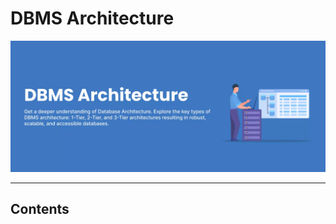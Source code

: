 # DBMS Architecture

![loading...](../../images/dbms/dbms_architecture/DBMS-Architecture.jpg.webp)


---

## Contents